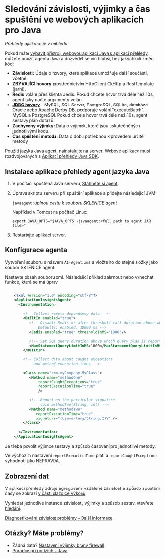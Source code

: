 <properties 
    pageTitle="Sledování závislosti, výjimky a čas spuštění ve webových aplikacích pro Java" 
    description="Rozšířené sledování webu Java s přehledy aplikace" 
    services="application-insights" 
    documentationCenter="java"
    authors="alancameronwills" 
    manager="douge"/>

<tags 
    ms.service="application-insights" 
    ms.workload="tbd" 
    ms.tgt_pltfrm="ibiza" 
    ms.devlang="na" 
    ms.topic="article" 
    ms.date="08/24/2016" 
    ms.author="awills"/>
 
# <a name="monitor-dependencies-exceptions-and-execution-times-in-java-web-apps"></a>Sledování závislosti, výjimky a čas spuštění ve webových aplikacích pro Java

*Přehledy aplikace je v náhledu.*

Pokud máte [vybavit přístroji webovou aplikaci Java s aplikací přehledy][java], můžete použít agenta Java a dozvědět se víc hlubší, bez jakýchkoli změn kód:


* **Závislosti:** Údaje o hovory, které aplikace umožňuje další součásti, včetně:
 * **ZBÝVAJÍCÍ hovory** prostřednictvím HttpClient OkHttp a RestTemplate (jarní).
 * **Redis** volání přes klienta Jedis. Pokud chcete hovor trvá déle než 10s, agent taky načte argumenty volání.
 * **[JDBC hovory](http://docs.oracle.com/javase/7/docs/technotes/guides/jdbc/)** - MySQL, SQL Server, PostgreSQL, SQLite, databáze Oracle nebo Apache Derby DB. podporuje volání "executeBatch". MySQL a PostgreSQL Pokud chcete hovor trvá déle než 10s, agent sestavy plán dotazů. 
* **Zachyceny výjimky:** Data o výjimek, které jsou uskutečněných jednotlivými kódu.
* **Čas spuštění metoda:** Data o dobu potřebnou k provedení určité metody.

Použití jazyka Java agent, nainstalujte na server. Webové aplikace musí rozdvojovaných s [Aplikací přehledy Java SDK][java].

## <a name="install-the-application-insights-agent-for-java"></a>Instalace aplikace přehledy agent jazyka Java

1. V počítači spuštěná Java serveru, [Stáhněte si agent](https://aka.ms/aijavasdk).
2. Úprava skriptu serveru při spuštění aplikace a přidejte následující JVM:

    `javaagent:`*úplnou cestu k souboru SKLENICE agent*

    Například v Tomcat na počítač Linux:

    `export JAVA_OPTS="$JAVA_OPTS -javaagent:<full path to agent JAR file>"`


3. Restartujte aplikaci server.

## <a name="configure-the-agent"></a>Konfigurace agenta

Vytvoření souboru s názvem `AI-Agent.xml` a vložte ho do stejné složky jako soubor SKLENICE agent.

Nastavte obsah souboru xml. Následující příklad zahrnout nebo vynechat funkce, která se má úprav 

```XML

    <?xml version="1.0" encoding="utf-8"?>
    <ApplicationInsightsAgent>
      <Instrumentation>
        
        <!-- Collect remote dependency data -->
        <BuiltIn enabled="true">
           <!-- Disable Redis or alter threshold call duration above which arguments are sent.
               Defaults: enabled, 10000 ms -->
           <Jedis enabled="true" thresholdInMS="1000"/>
           
           <!-- Set SQL query duration above which query plan is reported (MySQL, PostgreSQL). Default is 10000 ms. -->
           <MaxStatementQueryLimitInMS>1000</MaxStatementQueryLimitInMS>
        </BuiltIn>

        <!-- Collect data about caught exceptions 
             and method execution times -->

        <Class name="com.myCompany.MyClass">
           <Method name="methodOne" 
               reportCaughtExceptions="true"
               reportExecutionTime="true"
               />

           <!-- Report on the particular signature
                void methodTwo(String, int) -->
           <Method name="methodTwo"
              reportExecutionTime="true"
              signature="(Ljava/lang/String;I)V" />
        </Class>
        
      </Instrumentation>
    </ApplicationInsightsAgent>

```

Je třeba povolit výjimce sestavy a způsob časování pro jednotlivé metody.

Ve výchozím nastavení `reportExecutionTime` platí a `reportCaughtExceptions` vyhodnotí jako NEPRAVDA.

## <a name="view-the-data"></a>Zobrazení dat

V aplikaci přehledy zdroje agregované vzdálené závislost a způsob spuštění časy se zobrazí [v části dlaždice výkonu][metrics]. 

Vyhledat jednotlivé instance závislosti, výjimky a způsob sestav, otevřete [hledání][diagnostic]. 

[Diagnostikování závislost problémy – Další informace](app-insights-dependencies.md#diagnosis).



## <a name="questions-problems"></a>Otázky? Máte problémy?

* Žádná data? [Nastavení výjimky brány firewall](app-insights-ip-addresses.md)
* [Poradce při potížích s Java](app-insights-java-troubleshoot.md)



<!--Link references-->

[api]: app-insights-api-custom-events-metrics.md
[apiexceptions]: app-insights-api-custom-events-metrics.md#track-exception
[availability]: app-insights-monitor-web-app-availability.md
[diagnostic]: app-insights-diagnostic-search.md
[eclipse]: app-insights-java-eclipse.md
[java]: app-insights-java-get-started.md
[javalogs]: app-insights-java-trace-logs.md
[metrics]: app-insights-metrics-explorer.md
[usage]: app-insights-web-track-usage.md

 
